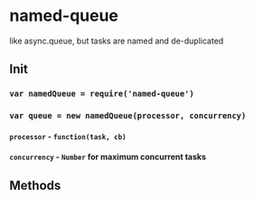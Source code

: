# named-queue
like async.queue, but tasks are named and de-duplicated

## Init


### ``var namedQueue = require('named-queue')``
### ``var queue = new namedQueue(processor, concurrency)``

#### `processor` - `function(task, cb)`

#### `concurrency` - `Number` for maximum concurrent tasks

## Methods